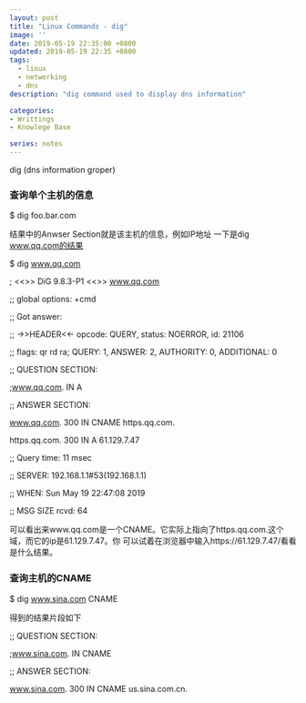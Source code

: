 ```yaml
---
layout: post
title: "Linux Commands - dig"
image: ''
date: 2019-05-19 22:35:00 +0800
updated: 2019-05-19 22:35 +0800
tags: 
  - linux
  - networking
  - dns
description: "dig command used to display dns information"

categories:
- Writtings
- Knowlege Base

series: notes
---
```


dig (dns information groper)

### 查询单个主机的信息
$ dig foo.bar.com

结果中的Anwser Section就是该主机的信息，例如IP地址
一下是dig www.qq.com的结果

$ dig www.qq.com


; <<>> DiG 9.8.3-P1 <<>> www.qq.com

;; global options: +cmd

;; Got answer:

;; ->>HEADER<<- opcode: QUERY, status: NOERROR, id: 21106

;; flags: qr rd ra; QUERY: 1, ANSWER: 2, AUTHORITY: 0, ADDITIONAL: 0


;; QUESTION SECTION:

;www.qq.com.			IN	A


;; ANSWER SECTION:

www.qq.com.		300	IN	CNAME	https.qq.com.

https.qq.com.		300	IN	A	61.129.7.47


;; Query time: 11 msec

;; SERVER: 192.168.1.1#53(192.168.1.1)

;; WHEN: Sun May 19 22:47:08 2019

;; MSG SIZE  rcvd: 64


可以看出来www.qq.com是一个CNAME。它实际上指向了https.qq.com.这个域，而它的ip是61.129.7.47。你
可以试着在浏览器中输入https://61.129.7.47/看看是什么结果。

### 查询主机的CNAME
$ dig www.sina.com CNAME

得到的结果片段如下

;; QUESTION SECTION:

;www.sina.com.			IN	CNAME

;; ANSWER SECTION:

www.sina.com.		300	IN	CNAME	us.sina.com.cn.

